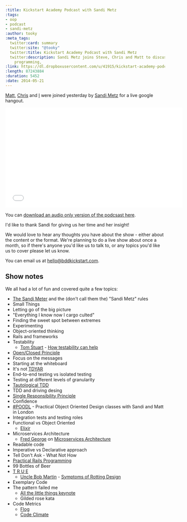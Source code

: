 ```yaml
---
:title: Kickstart Academy Podcast with Sandi Metz
:tags:
- oop
- podcast
- sandi-metz
:author: tooky
:meta_tags:
  twitter:card: summary
  twitter:site: "@tooky"
  twitter:title: Kickstart Academy Podcast with Sandi Metz
  twitter:description: Sandi Metz joins Steve, Chris and Matt to discuss object oriented
    programming,
:link: https://dl.dropboxusercontent.com/u/41915/kickstart-academy-podcast/001-sandi-metz.mp3
:length: 87243884
:duration: 5452
:date: 2014-05-21
---
```

[Matt][matt], [Chris][chris] and [I][tooky] were joined yesterday by [Sandi
Metz][sandi] for a live google hangout.

<iframe width="560" height="315" src="//www.youtube.com/embed/u-d2v_8YYw4" frameborder="0" allowfullscreen></iframe>

You can [download an audio only version of the podcsast
here](https://dl.dropboxusercontent.com/u/41915/kickstart-academy-podcast/001-sandi-metz.mp3).

I'd like to thank Sandi for giving us her time and her insight!

We would love to hear any thoughts you have about the show - either about the
content or the format. We're planning to do a live show about once a month, so
if there's anyone you'd like us to talk to, or any topics you'd like us to cover
please let us know.

You can email us at <hello@bddkickstart.com>.

## Show notes

We all had a lot of fun and covered quite a few topics:

  * [The Sandi Meter][sandimeter] and the (don't call them the) "Sandi Metz" rules
  * Small Things
  * Letting go of the big picture
  * "Everything I know now I cargo culted"
  * Finding the sweet spot between extremes
  * Experimenting
  * Object-oriented thinking
  * Rails and frameworks
  * Testability
    * [Tom Stuart][tomstuart] - [How testability can help][howtestshelp]
  * [Open/Closed Principle][openclosed]
  * Focus on the messages
  * Starting at the whiteboard
  * It's not [TDYAR][tdyar]
  * End-to-end testing vs isolated testing
  * Testing at different levels of granularity
  * [Tautological TDD][tautolgytdd]
  * TDD and driving desing
  * [Single Responsibility Principle][srp]
  * Confidence
  * [#POODL][poodl] - Practical Object Oriented Design classes with Sandi and
  Matt in London
  * Integration tests and testing roles
  * Functional vs Object Oriented
    * [Elixir][elixir]
  * Microservices Architecture
    * [Fred George][fredgeorge] on [Microservices Architecture][microservices]
  * Readable code
  * Imperative vs Declarative approach
  * Tell Don't Ask - What Not How
  * [Practical Rails Programming][prp]
  * 99 Bottles of Beer
  * [T R U E][true]
    * [Uncle Bob Martin][unclebob] - [Symptoms of Rotting Design][designprinciples]
  * Exemplary Code
  * The pattern failed me
    * [All the little things keynote][rubyonales]
    * Gilded rose kata
  * Code Metrics
    * [Flog][flog]
    * [Code Climate][codeclimate]

[matt]: https://twitter.com/mattwynne
[chris]: https://twitter.com/chrismdp
[tooky]: https://twitter.com/tooky
[sandi]: https://twitter.com/sandimetz
[sandimeter]: https://github.com/makaroni4/sandi_meter
[tomstuart]: https://twitter.com/tomstuart
[howtestshelp]: http://codon.com/how-testability-can-help
[openclosed]: http://en.wikipedia.org/wiki/Open/closed_principle
[tdyar]: http://geepawhill.org/?p=47
[tautolgytdd]: http://blog.thecodewhisperer.com/2014/05/14/the-curious-case-of-tautological-tdd/
[srp]: http://en.wikipedia.org/wiki/Single_responsibility_principle
[poodl]: http://kickstartacademy.io/courses/practical-object-oriented-design
[fredgeorge]: https://twitter.com/fgeorge52
[microservices]: http://oredev.org/2013/wed-fri-conference/implementing-micro-service-architectures
[prp]: http://signup.practicalrailsbook.com/?lrRef=Ejvoln
[true]: http://vimeo.com/26330100
[rubyonales]: https://www.youtube.com/watch?v=x1wnI0AxpEU
[flog]: https://github.com/seattlerb/flog
[codeclimate]: https://codeclimate.com/
[unclebob]: https://twitter.com/unclebobmartin
[designprinciples]: http://www.objectmentor.com/resources/articles/Principles_and_Patterns.pdf
[elixir]: http://elixir-lang.org/
